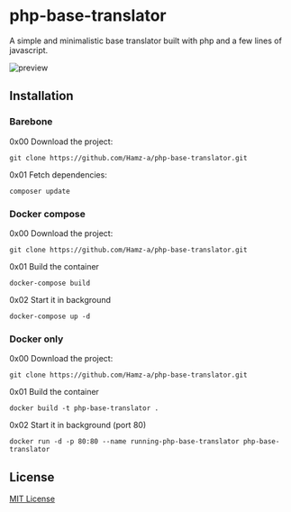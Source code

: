 # php-base-translator

A simple and minimalistic base translator built with php and a few lines of javascript.

![preview](https://i.imgur.com/y9PN2p0.png)


## Installation


### Barebone

0x00 Download the project:
```
git clone https://github.com/Hamz-a/php-base-translator.git
```

0x01 Fetch dependencies:
```
composer update
```


### Docker compose
0x00 Download the project:
```
git clone https://github.com/Hamz-a/php-base-translator.git
```

0x01 Build the container
```
docker-compose build
```

0x02 Start it in background
```
docker-compose up -d
```


### Docker only
0x00 Download the project:
```
git clone https://github.com/Hamz-a/php-base-translator.git
```

0x01 Build the container
```
docker build -t php-base-translator .
```

0x02 Start it in background (port 80)
```
docker run -d -p 80:80 --name running-php-base-translator php-base-translator
```


## License

[MIT License](LICENSE)
